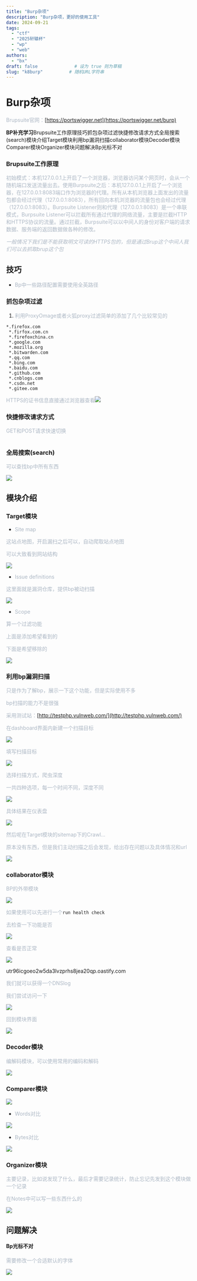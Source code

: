 ```yaml
---
title: "Burp杂项"
description: "Burp杂项，更好的使用工具"
date: 2024-09-21
tags:
  - "ctf"
  - "2025轩辕杯"
  - "wp"
  - "web"
authors:
  - "bx"
draft: false              # 设为 true 则为草稿
slug: "k8burp"          # 随机URL字符串
---
```

<meta name="referrer" content="no-referrer">



# Burp杂项
<font style="color:rgb(172, 183, 196);">Brupsuite官网：</font>[https://portswigger.net](https://portswigger.net/burp)

**BP补充学习**Brupsuite工作原理技巧抓包杂项过滤快捷修改请求方式全局搜索(search)模块介绍Target模块利用bp漏洞扫描collaborator模块Decoder模块Comparer模块Organizer模块问题解决Bp光标不对

### Brupsuite工作原理
<font style="color:rgb(172, 183, 196);">初始模式：本机127.0.0.1上开启了一个浏览器，浏览器访问某个网页时，会从一个随机端口发送流量出去。</font><font style="color:rgb(172, 183, 196);">使用Burpsuite之后：本机127.0.0.1上开启了一个浏览器，在127.0.0.1:8083端口作为浏览器的代理。所有从本机浏览器上面发出的流量包都会经过代理（127.0.0.1:8083），所有回向本机浏览器的流量包也会经过代理（127.0.0.1:8083）。Burpsuite Listener则和代理（127.0.0.1:8083）是一个串联模式，Burpsuite Listener可以拦截所有通过代理的网络流量，主要是拦截HTTP和HTTPS协议的流量。通过拦截，Burpsuite可以以中间人的身份对客户端的请求数据、服务端的返回数据做各种的修改。</font>

_<font style="color:rgb(172, 183, 196);">一般情况下我们是不能获取明文可读的HTTPS包的，但是通过Brup这个中间人我们可以去抓取brup这个包</font>_

## 技巧
+ <font style="color:rgb(172, 183, 196);">Bp中一些路径配置需要使用全英路径</font>

### 抓包杂项过滤
1. <font style="color:rgb(172, 183, 196);">利用ProxyOmage或者火狐proxy过滤</font><font style="color:rgb(172, 183, 196);">简单的添加了几个比较常见的</font>

```plain
*.firefox.com
 *.firfox.com.cn
 *.firefoxchina.cn
 *.google.com
 *.mozilla.org
 *.bitwarden.com
 *.qq.com
 *.bing.com
 *.baidu.com
 *.github.com
 *.cnblogs.com
 *.csdn.net
 *.gitee.com
```

<font style="color:rgb(172, 183, 196);">HTTPS的证书信息直接通过浏览器查看</font>![](https://cdn.nlark.com/yuque/0/2025/png/42994824/1739868922865-be87c035-151c-4ec4-8b04-1568d1833a8c.png)

### 快捷修改请求方式
<font style="color:rgb(172, 183, 196);">GET和POST请求快速切换</font>

![]()

### 全局搜索(search)
<font style="color:rgb(172, 183, 196);">可以查找bp中所有东西</font>

![](https://cdn.nlark.com/yuque/0/2025/png/42994824/1739868923721-9c3510b4-a5b5-432b-a886-0319b807cb2e.png)

## 模块介绍
### Target模块
+ <font style="color:rgb(172, 183, 196);">Site map</font>

<font style="color:rgb(172, 183, 196);">这站点地图，开启漏扫之后可以，自动爬取站点地图</font>

<font style="color:rgb(172, 183, 196);">可以大致看到网站结构</font>

![](https://cdn.nlark.com/yuque/0/2025/png/42994824/1739868923600-2d7b83e0-a653-421b-ac1e-abd01f81038f.png)

+ <font style="color:rgb(172, 183, 196);">Issue definitions</font>

<font style="color:rgb(172, 183, 196);">这里面就是漏洞仓库，提供bp被动扫描</font>

![](https://cdn.nlark.com/yuque/0/2025/png/42994824/1739868922623-c6814da7-8e2b-4501-a5b2-b794bc61ad40.png)

+ <font style="color:rgb(172, 183, 196);">Scope</font>

<font style="color:rgb(172, 183, 196);">算一个过滤功能</font>

<font style="color:rgb(172, 183, 196);">上面是添加希望看到的</font>

<font style="color:rgb(172, 183, 196);">下面是希望移除的</font>

![](https://cdn.nlark.com/yuque/0/2025/png/42994824/1739868925190-72d5fa59-80ae-48c6-aa54-5ffc9605a18d.png)

### 利用bp漏洞扫描
<font style="color:rgb(172, 183, 196);">只是作为了解bp，展示一下这个功能，但是实际使用不多</font>

<font style="color:rgb(172, 183, 196);">bp扫描的能力不是很强</font>

<font style="color:rgb(172, 183, 196);">采用测试站：</font>[http://testphp.vulnweb.com/](http://testphp.vulnweb.com/)

<font style="color:rgb(172, 183, 196);">在dashboard界面内新建一个扫描目标</font>

![](https://cdn.nlark.com/yuque/0/2025/png/42994824/1739868925867-cca6c741-6a15-40a1-b88e-f716f0d4f66f.png)

<font style="color:rgb(172, 183, 196);">填写扫描目标</font>

![](https://cdn.nlark.com/yuque/0/2025/png/42994824/1739868926010-8b111b86-2fe4-48bc-9f68-b70585a343d5.png)

<font style="color:rgb(172, 183, 196);">选择扫描方式，爬虫深度</font>

<font style="color:rgb(172, 183, 196);">一共四种选项，每一个时间不同，深度不同</font>

![](https://cdn.nlark.com/yuque/0/2025/png/42994824/1739868926505-eb5e4935-00e1-40ef-b6b2-e4ca32015871.png)

<font style="color:rgb(172, 183, 196);">具体结果在仪表盘</font>

![](https://cdn.nlark.com/yuque/0/2025/png/42994824/1739868929318-027026e0-98d7-45ce-a4cd-fe8c27880d1a.png)

<font style="color:rgb(172, 183, 196);">然后呢在Target模块的sitemap下的Crawl...</font>

<font style="color:rgb(172, 183, 196);">原本没有东西，但是我们主动扫描之后会发现，给出存在问题以及具体情况和url</font>

![](https://cdn.nlark.com/yuque/0/2025/png/42994824/1739868931544-6a845ad2-15e1-4004-aef5-304e363eeb73.png)

### collaborator模块
<font style="color:rgb(172, 183, 196);">BP的外带模块</font>

![](https://cdn.nlark.com/yuque/0/2025/png/42994824/1739868928419-fd98f1bd-9eac-4455-8e80-0f40cb7c4b50.png)

<font style="color:rgb(172, 183, 196);">如果使用可以先进行一个</font>`run health check`

<font style="color:rgb(172, 183, 196);">去检查一下功能是否</font>

![](https://cdn.nlark.com/yuque/0/2025/png/42994824/1739868929377-b99e672c-f13d-4018-a88f-f83220baeb8d.png)

<font style="color:rgb(172, 183, 196);">查看是否正常</font>

![](https://cdn.nlark.com/yuque/0/2025/png/42994824/1739868931369-21df4766-eecd-4ae4-a3cc-b36695582697.png)

 utr96icgoeo2w5da3lvzprhs8jea20qp.oastify.com

<font style="color:rgb(172, 183, 196);">我们就可以获得一个DNSlog</font>

<font style="color:rgb(172, 183, 196);">我们尝试访问一下</font>

![](https://cdn.nlark.com/yuque/0/2025/png/42994824/1739868932770-105711b4-f3a7-480e-acc1-faddcf4e0b4d.png)

<font style="color:rgb(172, 183, 196);">回到模块界面</font>

![](https://cdn.nlark.com/yuque/0/2025/png/42994824/1739868933812-56588339-c6dd-4035-91de-be3dfd0e63de.png)

### Decoder模块
<font style="color:rgb(172, 183, 196);">编解码模块，可以使用常用的编码和解码</font>

![](https://cdn.nlark.com/yuque/0/2025/png/42994824/1739868940123-a3771306-fa02-484f-becb-6cb00dc1763f.png)

### Comparer模块
![](https://cdn.nlark.com/yuque/0/2025/png/42994824/1739868938347-069aaa4f-2ae5-458a-bd8d-05903667b31b.png)

+ <font style="color:rgb(172, 183, 196);">Words对比</font>

![](https://cdn.nlark.com/yuque/0/2025/png/42994824/1739868933715-b97c4962-4a1b-4a80-9849-00dedaf8d5a0.png)

+ <font style="color:rgb(172, 183, 196);">Bytes对比</font>

![](https://cdn.nlark.com/yuque/0/2025/png/42994824/1739868934464-8ea65376-95a4-44d3-8738-5f3c82bd7433.png)

### Organizer模块
<font style="color:rgb(172, 183, 196);">主要记录，比如说发现了什么，最后才需要记录统计，防止忘记先发到这个模块做一个记录</font>

<font style="color:rgb(172, 183, 196);">在Notes中可以写一些东西什么的</font>

![](https://cdn.nlark.com/yuque/0/2025/png/42994824/1739868993074-a3620f55-9c17-4ecd-8821-b7ca6851d1e4.png)

## 问题解决
#### Bp光标不对
<font style="color:rgb(172, 183, 196);">需要修改一个合适默认的字体</font>

![](https://gitee.com/bx33661/image/raw/master/path/image-20250108120432707.png)  
 

